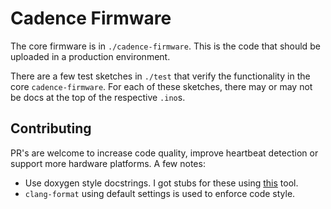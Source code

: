 # Cadence Firmware

The core firmware is in `./cadence-firmware`. This is the code that should be uploaded in a production environment.

There are a few test sketches in `./test` that verify the functionality in the core `cadence-firmware`. For each of these sketches, there may or may not be docs at the top of the respective `.ino`s. 


## Contributing

PR's are welcome to increase code quality, improve heartbeat detection or support more hardware platforms. A few notes:

* Use doxygen style docstrings. I got stubs for these using [this](https://github.com/cschlosser/doxdocgen) tool.
* `clang-format` using default settings is used to enforce code style.